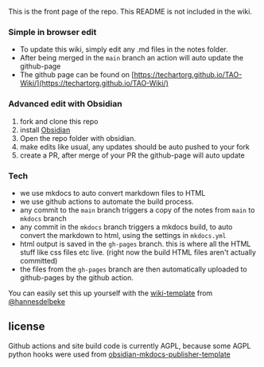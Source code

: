 This is the front page of the repo. This README is not included in the wiki.

### Simple in browser edit
- To update this wiki, simply edit any .md files in the notes folder.
- After being merged in the `main` branch an action will auto update the github-page
- The github page can be found on [https://techartorg.github.io/TAO-Wiki/](https://techartorg.github.io/TAO-Wiki/)

### Advanced edit with Obsidian
1. fork and clone this repo
2. install [Obsidian](https://obsidian.md/)
3. Open the repo folder with obsidian.
4. make edits like usual, any updates should be auto pushed to your fork
5. create a PR, after merge of your PR the github-page will auto update

### Tech
- we use mkdocs to auto convert markdown files to HTML
- we use github actions to automate the build process. 
- any commit to the `main` branch triggers a copy of the notes from `main` to `mkdocs` branch
- any commit in the `mkdocs` branch triggers a mkdocs build, to auto convert the markdown to html, using the settings in `mkdocs.yml`
- html output is saved in the `gh-pages` branch. this is where all the HTML stuff like css files etc live. (right now the build HTML files aren't actually committed)
- the files from the `gh-pages` branch are then automatically uploaded to github-pages by the github action.

You can easily set this up yourself with the [wiki-template](https://github.com/hannesdelbeke/wiki_template) from [@hannesdelbeke](https://github.com/hannesdelbeke)

## license
Github actions and site build code is currently AGPL, because some AGPL python hooks were used from [obsidian-mkdocs-publisher-template](https://github.com/ObsidianPublisher/obsidian-mkdocs-publisher-template)
